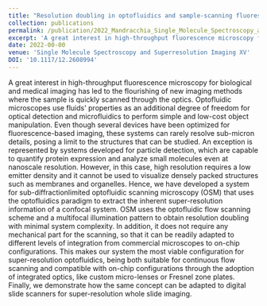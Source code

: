```yaml
---
title: "Resolution doubling in optofluidics and sample-scanning fluorescence microscopy"
collection: publications
permalink: /publication/2022_Mandracchia_Single_Molecule_Spectroscopy_and_Superresolution_Imaging_XV
excerpt: 'A great interest in high-throughput fluorescence microscopy for biological and medical imaging has led to the flourishing of new imaging methods where the sample is quickly scanned through the optics. Optofluidic microscopes use fluids&apos; properties as an additional degree of freedom for optical detection and microfluidics to perform simple and low-cost object manipulation. Even though several devices have been optimized for fluorescence-based imaging, these systems can rarely resolve sub-micron details, posing a limit to the structures that can be studied. An exception is represented by systems developed for particle detection, which are capable to quantify protein expression and analyze small molecules even at nanoscale resolution. However, in this case, high resolution requires a low emitter density and it cannot be used to visualize densely packed structures such as membranes and organelles. Hence, we have developed a system for sub-diffractionlimited optofluidic scanning microscopy (OSM) that uses the optofluidics paradigm to extract the inherent super-resolution information of a confocal system. OSM uses the optofluidic flow scanning scheme and a multifocal illumination pattern to obtain resolution doubling with minimal system complexity. In addition, it does not require any mechanical part for the scanning, so that it can be readily adapted to different levels of integration from commercial microscopes to on-chip configurations. This makes our system the most viable configuration for super-resolution optofluidics, being both suitable for continuous flow scanning and compatible with on-chip configurations through the adoption of integrated optics, like custom micro-lenses or Fresnel zone plates. Finally, we demonstrate how the same concept can be adapted to digital slide scanners for super-resolution whole slide imaging.'
date: 2022-00-00
venue: 'Single Molecule Spectroscopy and Superresolution Imaging XV'
DOI: '10.1117/12.2608994'
---
```

A great interest in high-throughput fluorescence microscopy for biological and medical imaging has led to the flourishing of new imaging methods where the sample is quickly scanned through the optics. Optofluidic microscopes use fluids&apos; properties as an additional degree of freedom for optical detection and microfluidics to perform simple and low-cost object manipulation. Even though several devices have been optimized for fluorescence-based imaging, these systems can rarely resolve sub-micron details, posing a limit to the structures that can be studied. An exception is represented by systems developed for particle detection, which are capable to quantify protein expression and analyze small molecules even at nanoscale resolution. However, in this case, high resolution requires a low emitter density and it cannot be used to visualize densely packed structures such as membranes and organelles. Hence, we have developed a system for sub-diffractionlimited optofluidic scanning microscopy (OSM) that uses the optofluidics paradigm to extract the inherent super-resolution information of a confocal system. OSM uses the optofluidic flow scanning scheme and a multifocal illumination pattern to obtain resolution doubling with minimal system complexity. In addition, it does not require any mechanical part for the scanning, so that it can be readily adapted to different levels of integration from commercial microscopes to on-chip configurations. This makes our system the most viable configuration for super-resolution optofluidics, being both suitable for continuous flow scanning and compatible with on-chip configurations through the adoption of integrated optics, like custom micro-lenses or Fresnel zone plates. Finally, we demonstrate how the same concept can be adapted to digital slide scanners for super-resolution whole slide imaging.

